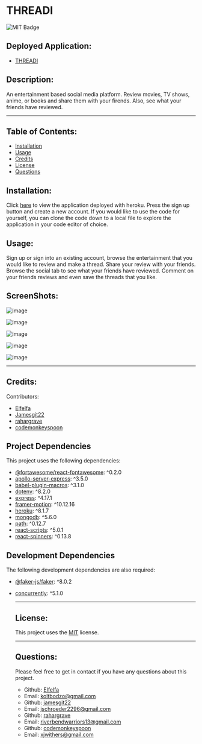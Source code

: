 # THREADI

![MIT Badge](https://img.shields.io/badge/License-MIT-yellow.svg)

## Deployed Application:

- [THREADI](https://threadi-mern-fullstack.herokuapp.com/)

## Description:

An entertainment based social media platform. Review movies, TV shows, anime, or books and share them with your firends. Also, see what your friends have reviewed.

---

## Table of Contents:

- [Installation](#instillation)
- [Usage](#usage)
- [Credits](#credits)
- [License](#license)
- [Questions](#questions)

## Installation:

Click [here](https://threadi-mern-fullstack.herokuapp.com/) to view the application deployed with heroku. Press the sign up button and create a new account. If you would like to use the code for yourself, you can clone the code down to a local file to explore the application in your code editor of choice.

## Usage:

Sign up or sign into an existing account, browse the entertainment that you would like to review and make a thread. Share your review with your friends. Browse the social tab to see what your friends have reviewed. Comment on your friends reviews and even save the threads that you like.

## ScreenShots:

![image](https://cdn.discordapp.com/attachments/1111349722993668116/1123618036587430008/Screenshot_2023-06-28_101518.png)

![image](https://cdn.discordapp.com/attachments/1111349722993668116/1123618036998475846/Screenshot_2023-06-28_101538.png)

![image](https://cdn.discordapp.com/attachments/1111349722993668116/1123618037346598942/Screenshot_2023-06-28_101555.png)

![image](https://cdn.discordapp.com/attachments/1111349722993668116/1123618037698924575/Screenshot_2023-06-28_101608.png)

![image](https://cdn.discordapp.com/attachments/1111349722993668116/1123618038093185124/Screenshot_2023-06-28_101623.png)

---

## Credits:

Contributors:

- [Elfelfa](https://github.com/Elfelfa)
- [Jamesgit22](https://github.com/Jamesgit22)
- [rahargrave](https://github.com/rahargrave)
- [codemonkeyspoon](https://github.com/codemonkeyspoon)

## Project Dependencies

This project uses the following dependencies:

- [@fortawesome/react-fontawesome](https://www.npmjs.com/package/@fortawesome/react-fontawesome): ^0.2.0
- [apollo-server-express](https://www.npmjs.com/package/apollo-server-express): ^3.5.0
- [babel-plugin-macros](https://www.npmjs.com/package/babel-plugin-macros): ^3.1.0
- [dotenv](https://www.npmjs.com/package/dotenv): ^8.2.0
- [express](https://www.npmjs.com/package/express): ^4.17.1
- [framer-motion](https://www.npmjs.com/package/framer-motion): ^10.12.16
- [heroku](https://www.npmjs.com/package/heroku): ^8.1.7
- [mongodb](https://www.npmjs.com/package/mongodb): ^5.6.0
- [path](https://www.npmjs.com/package/path): ^0.12.7
- [react-scripts](https://www.npmjs.com/package/react-scripts): ^5.0.1
- [react-spinners](https://www.npmjs.com/package/react-spinners): ^0.13.8

## Development Dependencies

The following development dependencies are also required:

- [@faker-js/faker](https://www.npmjs.com/package/@faker-js/faker): ^8.0.2
- [concurrently](https://www.npmjs.com/package/concurrently): ^5.1.0

  ***

  ## License:

  This project uses the [MIT](https://opensource.org/licenses/MIT) license.

  ***

  ## Questions:

  Please feel free to get in contact if you have any questions about this project.

  - Github: [Elfelfa](https://github.com/Elfelfa)
  - Email: koltbodzo@gmail.com
  - Github: [jamesgit22](https://github.com/jamesgit22)
  - Email: jschroeder2296@gmail.com
  - Github: [rahargrave](https://github.com/rahargrave)
  - Email: riverbendwarriors13@gmail.com
  - Github: [codemonkeyspoon](https://github.com/codemonkeyspoon)
  - Email: xjwithers@gmail.com
